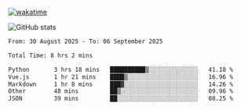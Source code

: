 [![wakatime](https://wakatime.com/badge/user/ef685785-b2de-4416-b5c6-df540c453238.svg)](https://wakatime.com/@ef685785-b2de-4416-b5c6-df540c453238)

![GitHub stats](https://github-readme-stats.vercel.app/api?username=songhahaha66)
<!--START_SECTION:waka-->

```txt
From: 30 August 2025 - To: 06 September 2025

Total Time: 8 hrs 2 mins

Python       3 hrs 18 mins   ██████████▒░░░░░░░░░░░░░░   41.18 %
Vue.js       1 hr 21 mins    ████▒░░░░░░░░░░░░░░░░░░░░   16.96 %
Markdown     1 hr 8 mins     ███▓░░░░░░░░░░░░░░░░░░░░░   14.26 %
Other        48 mins         ██▒░░░░░░░░░░░░░░░░░░░░░░   09.96 %
JSON         39 mins         ██░░░░░░░░░░░░░░░░░░░░░░░   08.25 %
```

<!--END_SECTION:waka-->
